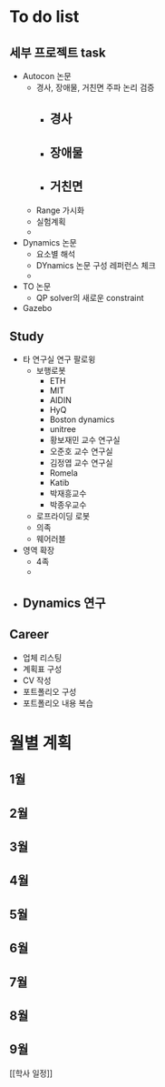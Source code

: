 # To do list
## 세부 프로젝트 task
- Autocon 논문
	- 경사, 장애물, 거친면 주파 논리 검증
		- 경사
			- 
		- 장애물
			- 
		- 거친면
			- 
	- Range 가시화
	- 실험계획
	- 
-  Dynamics 논문
	- 요소별 해석
	- DYnamics 논문 구성 레퍼런스 체크
	- 
- TO 논문
	- QP solver의 새로운 constraint
- Gazebo
## Study
- 타 연구실 연구 팔로윙
	- 보행로봇
		- ETH
		- MIT
		- AIDIN
		- HyQ
		- Boston dynamics
		- unitree
		- 황보재민 교수 연구실
		- 오준호 교수 연구실
		- 김정엽 교수 연구실
		- Romela
		- Katib
		- 박재흥교수
		- 박종우교수
	- 로프라이딩 로봇
	- 의족
	- 웨어러블
- 영역 확장
	- 4족
	- 
- Dynamics 연구
	- 
## Career
- 업체 리스팅
- 계획표 구성
- CV 작성
- 포트폴리오 구성
- 포트폴리오 내용 복습

# 월별 계획

## 1월

## 2월

## 3월

## 4월

## 5월

## 6월

## 7월

## 8월

## 9월

[[학사 일정]]
